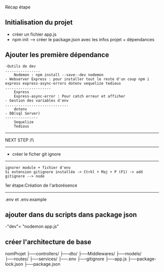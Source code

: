 Récap étape

Initialisation du projet
------------------------
- créer un fichier app.js
- npm init --> créer le package.json avec les infos projet + dépendances

Ajouter les première dépendance
-------------------------------
    -Outils de dev
    ................
        Nodemon : npm install --save--dev nodemon
    - Webserver Express : pour installer tout le reste d'un coup npm i express express-async-errors dotenv sequelize tedious
    .....................
        Express
        Express-async-error : Pour catch erreur et afficher 
    - Gestion des variables d'env
    .............................
        dotenv
    - DB(sql Server)
    ---------------
        Sequelize
        Tedious
______________
NEXT STEP /!\  
______________
- créer le ficher git ignore
----------------------------
    ignorer module + fichier d'env
    Si extension gitignore installée -> Ctrkl + Maj + P (F1) -> add gitignore --> node 

1er étape:Création de l'arborésence
___________________________________
.env et .env.example

ajouter dans du scripts dans package json
-------------------------------------------
-"dev"= "nodemon app.js"

créer l'architecture de base
-----------------------------
nomProjet
    ├──controllers/
    ├──dto/
    ├──Middlewares/
    ├──models/
    ├──routes/
    ├──services/
    ├──.env
    ├──gitignore
    ├──app.js
    ├──package-lock.json
    ├──package.json